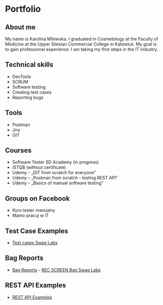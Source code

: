# Portfolio
## About me
My name is Karolina Milewska. I graduated in Cosmetology at the Faculty of Medicine at the Upper Silesian Commercial College in Katowice. My goal is to gain professional experience. I am taking my first steps in the IT industry.
## Technical skills
* DevTools
* SCRUM
* Software testing
* Creating test cases
* Reporting bugs
## Tools
* Postman
* Jira
* GIT
## Courses
* Software Tester SD Academy (in progress)
* ISTQB (without certificate)
* Udemy – „GIT from scratch for everyone”
* Udemy – „Postman from scratch - testing REST API”
* Udemy – „Basics of manual software testing”
## Groups on Facebook
* Kurs tester manualny
* Mamo pracuj w IT
## Test Case Examples
* [Test cases Swag Labs](https://docs.google.com/spreadsheets/d/1xxV1o4rE0wfo5t3F0Nc-PbBY750YWfJo/edit?usp=sharing&ouid=112853203756638553941&rtpof=true&sd=true)
## Bag Reports 
* [Bag Reports](https://docs.google.com/document/d/1tppwp0gmg1q1M9PpPTl8zPFz5NvLF4t9/edit?usp=sharing&ouid=112853203756638553941&rtpof=true&sd=true)  - [REC SCREEN Bag Swag Labs](https://drive.google.com/file/d/1pUErJhQoJY6uXah6yGuW2PQ8monqztm8/view?usp=sharing)
## REST API Examples
* [REST API Examples](https://drive.google.com/file/d/1XW8wQkjrgvsAg7SiQluOf5LfEMZse5T1/view?usp=sharing)
